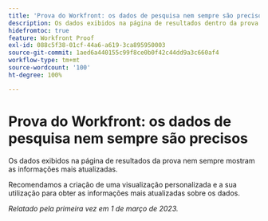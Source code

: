 ```yaml
---
title: 'Prova do Workfront: os dados de pesquisa nem sempre são precisos'
description: Os dados exibidos na página de resultados dentro da prova nem sempre mostram as informações mais atualizadas. Recomenda-se criar uma visualização personalizada e usá-la para obter as informações mais atualizadas sobre os dados.
hidefromtoc: true
feature: Workfront Proof
exl-id: 088c5f38-01cf-44a6-a619-3ca895950003
source-git-commit: 1aed6a440155c99f8ce0b0f42c44dd9a3c660af4
workflow-type: tm+mt
source-wordcount: '100'
ht-degree: 100%

---
```


# Prova do Workfront: os dados de pesquisa nem sempre são precisos

Os dados exibidos na página de resultados da prova nem sempre mostram as informações mais atualizadas.

Recomendamos a criação de uma visualização personalizada e a sua utilização para obter as informações mais atualizadas sobre os dados.

_Relatado pela primeira vez em 1 de março de 2023._
